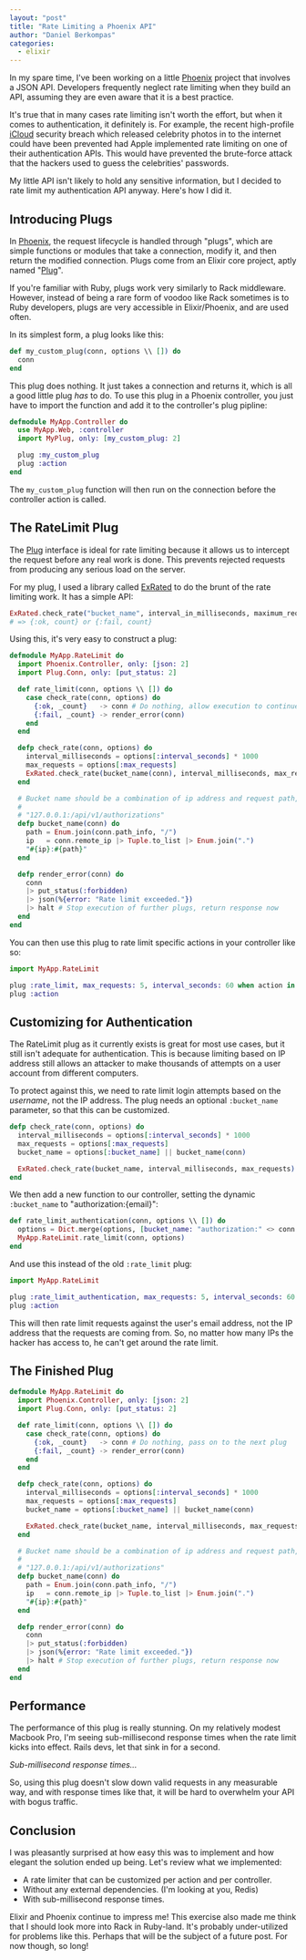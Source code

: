 ```yaml
---
layout: "post"
title: "Rate Limiting a Phoenix API"
author: "Daniel Berkompas"
categories:
  - elixir
---
```


In my spare time, I've been working on a little [Phoenix][phoenix] project that
involves a JSON API. Developers frequently neglect rate limiting when they build
an API, assuming they are even aware that it is a best practice.

It's true that in many cases rate limiting isn't worth the effort, but when it comes to
authentication, it definitely is. For example, the recent high-profile [iCloud][icloud] security
breach which released celebrity photos in to the internet could have been
prevented had Apple implemented rate limiting on one of their authentication
APIs. This would have prevented the brute-force attack that the hackers used to
guess the celebrities' passwords.

My little API isn't likely to hold any sensitive information, but I decided to
rate limit my authentication API anyway. Here's how I did it.

## Introducing Plugs

In [Phoenix][phoenix], the request lifecycle is handled through "plugs", which
are simple functions or modules that take a connection, modify it, and then
return the modified connection. Plugs come from an Elixir core project, aptly
named "[Plug][plug]".

If you're familiar with Ruby, plugs work very similarly to Rack middleware.
However, instead of being a rare form of voodoo like Rack sometimes is to Ruby
developers, plugs are very accessible in Elixir/Phoenix, and are used often.

In its simplest form, a plug looks like this:

```elixir
def my_custom_plug(conn, options \\ []) do
  conn
end
```

This plug does nothing. It just takes a connection and returns it, which is all
a good little plug _has_ to do. To use this plug in a Phoenix controller, you
just have to import the function and add it to the controller's plug pipline:

```elixir
defmodule MyApp.Controller do
  use MyApp.Web, :controller
  import MyPlug, only: [my_custom_plug: 2]

  plug :my_custom_plug
  plug :action
end
```

The `my_custom_plug` function will then run on the connection before the
controller action is called.

## The RateLimit Plug

The [Plug][plug] interface is ideal for rate limiting because it allows us to 
intercept the request before any real work is done. This prevents rejected 
requests from producing any serious load on the server.

For my plug, I used a library called [ExRated][ex_rated] to do the brunt of the
rate limiting work. It has a simple API:

```elixir
ExRated.check_rate("bucket_name", interval_in_milliseconds, maximum_requests)
# => {:ok, count} or {:fail, count}
```

Using this, it's very easy to construct a plug:

```elixir
defmodule MyApp.RateLimit do
  import Phoenix.Controller, only: [json: 2]
  import Plug.Conn, only: [put_status: 2]

  def rate_limit(conn, options \\ []) do
    case check_rate(conn, options) do
      {:ok, _count}   -> conn # Do nothing, allow execution to continue
      {:fail, _count} -> render_error(conn)
    end
  end

  defp check_rate(conn, options) do
    interval_milliseconds = options[:interval_seconds] * 1000
    max_requests = options[:max_requests]
    ExRated.check_rate(bucket_name(conn), interval_milliseconds, max_requests)
  end

  # Bucket name should be a combination of ip address and request path, like so:
  #
  # "127.0.0.1:/api/v1/authorizations"
  defp bucket_name(conn) do
    path = Enum.join(conn.path_info, "/")
    ip   = conn.remote_ip |> Tuple.to_list |> Enum.join(".")
    "#{ip}:#{path}"
  end

  defp render_error(conn) do
    conn
    |> put_status(:forbidden)
    |> json(%{error: "Rate limit exceeded."})
    |> halt # Stop execution of further plugs, return response now
  end
end
```

You can then use this plug to rate limit specific actions in your controller
like so:

```elixir
import MyApp.RateLimit

plug :rate_limit, max_requests: 5, interval_seconds: 60 when action in [:create]
plug :action
```

## Customizing for Authentication

The RateLimit plug as it currently exists is great for most use cases, but it
still isn't adequate for authentication. This is because limiting based on IP
address still allows an attacker to make thousands of attempts on a user account
from different computers.

To protect against this, we need to rate limit login attempts based on the 
_username_, not the IP address. The plug needs an optional `:bucket_name` 
parameter, so that this can be customized.

```elixir
defp check_rate(conn, options) do
  interval_milliseconds = options[:interval_seconds] * 1000
  max_requests = options[:max_requests]
  bucket_name = options[:bucket_name] || bucket_name(conn)

  ExRated.check_rate(bucket_name, interval_milliseconds, max_requests)
end
```

We then add a new function to our controller, setting the dynamic `:bucket_name`
to "authorization:{email}":

```elixir
def rate_limit_authentication(conn, options \\ []) do
  options = Dict.merge(options, [bucket_name: "authorization:" <> conn.params.email])
  MyApp.RateLimit.rate_limit(conn, options)
end
```

And use this instead of the old `:rate_limit` plug:

```elixir
import MyApp.RateLimit

plug :rate_limit_authentication, max_requests: 5, interval_seconds: 60
plug :action
```

This will then rate limit requests against the user's email address, not the IP
address that the requests are coming from. So, no matter how many IPs the hacker
has access to, he can't get around the rate limit.

## The Finished Plug

```elixir
defmodule MyApp.RateLimit do
  import Phoenix.Controller, only: [json: 2]
  import Plug.Conn, only: [put_status: 2]

  def rate_limit(conn, options \\ []) do
    case check_rate(conn, options) do
      {:ok, _count}   -> conn # Do nothing, pass on to the next plug
      {:fail, _count} -> render_error(conn)
    end
  end

  defp check_rate(conn, options) do
    interval_milliseconds = options[:interval_seconds] * 1000
    max_requests = options[:max_requests]
    bucket_name = options[:bucket_name] || bucket_name(conn)

    ExRated.check_rate(bucket_name, interval_milliseconds, max_requests)
  end

  # Bucket name should be a combination of ip address and request path, like so:
  #
  # "127.0.0.1:/api/v1/authorizations"
  defp bucket_name(conn) do
    path = Enum.join(conn.path_info, "/")
    ip   = conn.remote_ip |> Tuple.to_list |> Enum.join(".")
    "#{ip}:#{path}"
  end

  defp render_error(conn) do
    conn
    |> put_status(:forbidden)
    |> json(%{error: "Rate limit exceeded."})
    |> halt # Stop execution of further plugs, return response now
  end
end
```

## Performance

The performance of this plug is really stunning. On my relatively modest Macbook
Pro, I'm seeing sub-millisecond response times when the rate limit kicks into
effect. Rails devs, let that sink in for a second. 

_Sub-millisecond response times..._ 

So, using this plug doesn't slow down valid requests in any measurable way, and
with response times like that, it will be hard to overwhelm your API with bogus
traffic.

## Conclusion

I was pleasantly surprised at how easy this was to implement and how elegant the
solution ended up being. Let's review what we implemented:

- A rate limiter that can be customized per action and per controller.
- Without any external dependencies. (I'm looking at you, Redis)
- With sub-millisecond response times.

Elixir and Phoenix continue to impress me! This exercise also made me think that
I should look more into Rack in Ruby-land. It's probably under-utilized for 
problems like this. Perhaps that will be the subject of a future post. For now
though, so long!

[ex_rated]: http://hex.pm/ex_rated
[icloud]: http://icloud.com
[plug]: https://github.com/elixir-lang/plug
[phoenix]: http://phoenixframework.org
